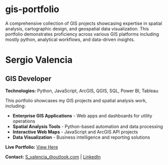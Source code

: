 # gis-portfolio
A comprehensive collection of GIS projects showcasing expertise in spatial analysis, cartographic design, and geospatial data visualization. This portfolio demonstrates proficiency across various GIS platforms including mostly python,  analytical workflows, and data-driven insights.

# Sergio Valencia

## GIS Developer

**Technologies:** Python, JavaScript, ArcGIS, QGIS, SQL, Power BI, Tableau

This portfolio showcases my GIS projects and spatial analysis work, including:

- **Enterprise GIS Applications** - Web apps and dashboards for utility operations
- **Spatial Analysis Tools** - Python-based automation and data processing
- **Interactive Web Maps** - JavaScript and ArcGIS API projects
- **Data Visualization** - Business intelligence and reporting solutions

**Live Portfolio:** [View Here](https://sergiovalen.github.io/gis-portfolio/)

**Contact:** S_valencia_@outlook.com | [LinkedIn](https://www.linkedin.com/in/sergio-valencia-a7735b173)
